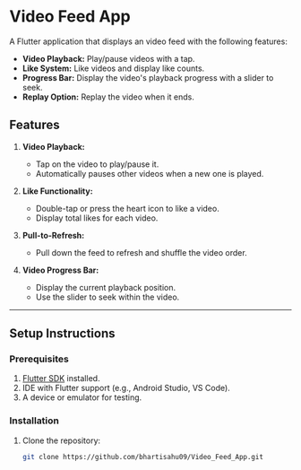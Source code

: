 # Video Feed App

A Flutter application that displays an video feed with the following features:
- **Video Playback:** Play/pause videos with a tap.
- **Like System:** Like videos and display like counts.
- **Progress Bar:** Display the video's playback progress with a slider to seek.
- **Replay Option:** Replay the video when it ends.

## Features

1. **Video Playback:**
   - Tap on the video to play/pause it.
   - Automatically pauses other videos when a new one is played.

2. **Like Functionality:**
   - Double-tap or press the heart icon to like a video.
   - Display total likes for each video.

3. **Pull-to-Refresh:**
   - Pull down the feed to refresh and shuffle the video order.

4. **Video Progress Bar:**
   - Display the current playback position.
   - Use the slider to seek within the video.

---

## Setup Instructions

### Prerequisites
1. [Flutter SDK](https://docs.flutter.dev/get-started/install) installed.
2. IDE with Flutter support (e.g., Android Studio, VS Code).
3. A device or emulator for testing.

### Installation

1. Clone the repository:
   ```bash
   git clone https://github.com/bhartisahu09/Video_Feed_App.git
